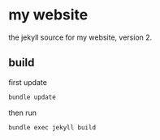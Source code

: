 
# my website

the jekyll source for my website, version 2.


## build

first update

```sh
bundle update
```

then run

```sh
bundle exec jekyll build
```



